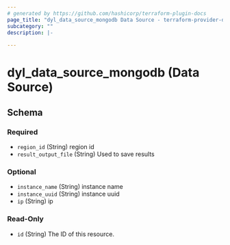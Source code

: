 ```yaml
---
# generated by https://github.com/hashicorp/terraform-plugin-docs
page_title: "dyl_data_source_mongodb Data Source - terraform-provider-dyl"
subcategory: ""
description: |-
  
---
```


# dyl_data_source_mongodb (Data Source)





<!-- schema generated by tfplugindocs -->
## Schema

### Required

- `region_id` (String) region id
- `result_output_file` (String) Used to save results

### Optional

- `instance_name` (String) instance name
- `instance_uuid` (String) instance uuid
- `ip` (String) ip

### Read-Only

- `id` (String) The ID of this resource.
